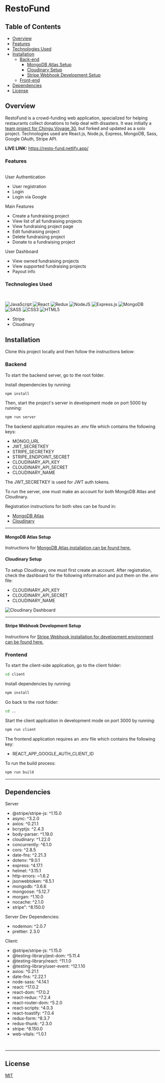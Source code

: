 # RestoFund

## Table of Contents

- [Overview](https://github.com/Rammina/resto-fund#overview)
- [Features](https://github.com/Rammina/resto-fund#features)
- [Technologies Used](https://github.com/Rammina/resto-fund#technologies-used)
- [Installation](https://github.com/Rammina/resto-fund#installation)
  - [Back-end](https://github.com/Rammina/resto-fund#backend)
    - [MongoDB Atlas Setup](https://github.com/Rammina/resto-fund#mongodb-atlas-setup)
    - [Cloudinary Setup](https://github.com/Rammina/resto-fund#cloudinary-setup)
    - [Stripe Webhook Development Setup](https://github.com/Rammina/resto-fund#stripe-webhook-development-setup)
  - [Front-end](https://github.com/Rammina/resto-fund#frontend)
- [Dependencies](https://github.com/Rammina/resto-fund#dependencies)
- [License](https://github.com/Rammina/resto-fund#license)

## Overview

RestoFund is a crowd-funding web application, specialized for helping restaurants collect donations to
help deal with disasters. It was initially a [team project for Chingu Voyage 30](https://chingu.io/), but forked and updated as a solo project. Technologies used are React.js, Node.js, Express, MongoDB, Sass, Google OAuth, Stripe API.

<b>LIVE LINK:</b> https://resto-fund.netlify.app/

### Features

<br/>
User Authentication
<ul>
    <li>User registration</li>
    <li>Login</li>
    <li>Login via Google</li>
</ul>
Main Features
<ul>
    <li>Create a fundraising project</li>
    <li>View list of all fundraising projects</li>
    <li>View fundraising project page</li>
    <li>Edit fundraising project</li>
    <li>Delete fundraising project</li>
    <li>Donate to a fundraising project</li>
</ul>
User Dashboard
<ul>
    <li>View owned fundraising projects</li>
    <li>View supported fundraising projects</li>
    <li>Payout info</li>
</ul>

### Technologies Used

<br>

<img alt="JavaScript" src="https://img.shields.io/badge/javascript-%23323330.svg?&style=for-the-badge&logo=javascript&logoColor=%23F7DF1E"/> <img alt="React" src="https://img.shields.io/badge/react-%2320232a.svg?&style=for-the-badge&logo=react&logoColor=%2361DAFB"/> <img alt="Redux" src="https://img.shields.io/badge/redux-%23593d88.svg?&style=for-the-badge&logo=redux&logoColor=white"/> <img alt="NodeJS" src="https://img.shields.io/badge/node.js-%2343853D.svg?&style=for-the-badge&logo=node.js&logoColor=white"/> <img alt="Express.js" src="https://img.shields.io/badge/express.js-%23404d59.svg?&style=for-the-badge"/> <img alt="MongoDB" src ="https://img.shields.io/badge/MongoDB-%234ea94b.svg?&style=for-the-badge&logo=mongodb&logoColor=white"/> <img alt="SASS" src="https://img.shields.io/badge/SASS-hotpink.svg?&style=for-the-badge&logo=SASS&logoColor=white"/> <img alt="CSS3" src="https://img.shields.io/badge/css3-%231572B6.svg?&style=for-the-badge&logo=css3&logoColor=white"/> <img alt="HTML5" src="https://img.shields.io/badge/html5-%23E34F26.svg?&style=for-the-badge&logo=html5&logoColor=white"/>

<ul>
    <li>Stripe</li>
    <li>Cloudinary</li>
</ul>

## Installation

Clone this project locally and then follow the instructions below:

### Backend

To start the backend server, go to the root folder.

Install dependencies by running:

```bash
npm install
```

Then, start the project's server in development mode on port 5000 by running:

```bash
npm run server
```

The backend application requires an .env file which contains the following keys:

- MONGO_URL
- JWT_SECRETKEY
- STRIPE_SECRETKEY
- STRIPE_ENDPOINT_SECRET
- CLOUDINARY_API_KEY
- CLOUDINARY_API_SECRET
- CLOUDINARY_NAME

The JWT_SECRETKEY is used for JWT auth tokens.

To run the server, one must make an account for both MongoDB Atlas and Cloudinary.

Registration instructions for both sites can be found in:

- [MongoDB Atlas](https://www.mongodb.com/cloud/atlas/register)
- [Cloudinary](https://cloudinary.com/users/register/free)

<hr>

#### MongoDB Atlas Setup

Instructions for [MongoDB Atlas installation can be found here.](https://github.com/Rammina/chingu-team-stuff/blob/main/mongodb_dev_installation.md)

#### Cloudinary Setup

To setup Cloudinary, one must first create an account. After registration, check the dashboard for the following information and put them on the .env file:

- CLOUDINARY_API_KEY
- CLOUDINARY_API_SECRET
- CLOUDINARY_NAME

<img src="https://res.cloudinary.com/rammina/image/upload/v1619599174/cloudinary-api_hy3jku.png" alt="Cloudinary Dashboard"/>

<hr>

#### Stripe Webhook Development Setup

Instructions for [Stripe Webhook installation for development environment can be found here.](https://github.com/Rammina/chingu-team-stuff/blob/main/stripe_dev_installation.md)

### Frontend

To start the client-side application, go to the client folder:

```bash
cd client
```

Install dependencies by running:

```bash
npm install
```

Go back to the root folder:

```bash
cd ..
```

Start the client application in development mode on port 3000 by running:

```bash
npm run client
```

The frontend application requires an .env file which contains the following key:

- REACT_APP_GOOGLE_AUTH_CLIENT_ID

To run the build process:

```bash
npm run build
```

<hr>

## Dependencies

Server

<ul>
    <li>@stripe/stripe-js: ^1.15.0</li>
    <li>async: ^3.2.0</li>
    <li>axios: ^0.21.1</li>
    <li>bcryptjs: ^2.4.3</li>
    <li>body-parser: ^1.19.0</li>
    <li>cloudinary: ^1.22.0</li>
    <li>concurrently: ^6.1.0</li>
    <li>cors: ^2.8.5</li>
    <li>date-fns: ^2.21.3</li>
    <li>dotenv: ^9.0.1</li>
    <li>express: ^4.17.1</li>
    <li>helmet: ^3.15.1</li>
    <li>http-errors: ~1.6.2</li>
    <li>jsonwebtoken: ^8.5.1</li>
    <li>mongodb: ^3.6.6</li>
    <li>mongoose: ^5.12.7</li>    
    <li>morgan: ^1.10.0</li>
    <li>nocache: ^2.1.0</li>
    <li>stripe": ^8.150.0</li>

</ul>
Server Dev Dependencies:
<ul>
    <li>nodemon: ^2.0.7</li>
    <li>prettier: 2.3.0</li>
</ul>

Client:

<ul>
    <li>@stripe/stripe-js: ^1.15.0</li>
    <li>@testing-library/jest-dom: ^5.11.4</li>
    <li>@testing-library/react: ^11.1.0</li>
    <li>@testing-library/user-event: ^12.1.10</li>
    <li>axios: ^0.21.1</li>
    <li>date-fns: ^2.22.1</li>
    <li>node-sass: ^4.14.1</li>
    <li>react: ^17.0.2</li>
    <li>react-dom: ^17.0.2</li>
    <li>react-redux: ^7.2.4</li>
    <li>react-router-dom: ^5.2.0</li>
    <li>react-scripts: ^4.0.3</li>
    <li>react-toastify: ^7.0.4</li>
    <li>redux-form: ^8.3.7</li>
    <li>redux-thunk: ^2.3.0</li>
    <li>stripe: ^8.150.0</li>
    <li>web-vitals: ^1.0.1</li>
</ul>
<br>

<hr>

## License

[MIT](https://choosealicense.com/licenses/mit/)
